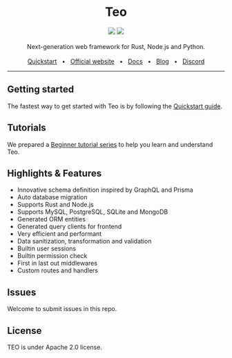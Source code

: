 <div align="center">
  <h1>Teo</h1>
  <a href="https://github.com/teocloud/teo/blob/master/LICENSE"><img src="https://img.shields.io/github/license/teocloud/teo.svg?style=flat-square" /></a>
  <a href="https://github.com/teocloud/teo"><img src="https://img.shields.io/badge/PRs-welcome-brightgreen.svg?style=flat-square" /></a>
  <br />
  <br />
  <div>Next-generation web framework for Rust, Node.js and Python.</div>
  <br />
  <a href="https://docs.teocloud.io/getting-started/quickstart">Quickstart</a>
  <span>&nbsp;&nbsp;•&nbsp;&nbsp;</span>
  <a href="https://teocloud.io/">Official website</a>
  <span>&nbsp;&nbsp;•&nbsp;&nbsp;</span>
  <a href="https://docs.teocloud.io/">Docs</a>
  <span>&nbsp;&nbsp;•&nbsp;&nbsp;</span>
  <a href="https://teocloud.io/blog">Blog</a>
  <span>&nbsp;&nbsp;•&nbsp;&nbsp;</span>
  <a href="https://teocloud.io/discord">Discord</a>
  <br />
  <hr />
</div>

## Getting started

The fastest way to get started with Teo is by following the [Quickstart guide](https://docs.teocloud.io/getting-started/quickstart).

## Tutorials

We prepared a [Beginner tutorial series](https://docs.teocloud.io/getting-started/beginner-tutorial/write-a-schema-only-app)
to help you learn and understand Teo.

## Highlights & Features

* Innovative schema definition inspired by GraphQL and Prisma
* Auto database migration
* Supports Rust and Node.js
* Supports MySQL, PostgreSQL, SQLite and MongoDB
* Generated ORM entities
* Generated query clients for frontend
* Very efficient and performant
* Data sanitization, transformation and validation
* Builtin user sessions
* Builtin permission check
* First in last out middlewares
* Custom routes and handlers

## Issues

Welcome to submit issues in this repo.

## License

TEO is under Apache 2.0 license.
